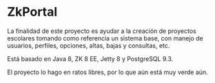ZkPortal
===================
La finalidad de este proyecto es ayudar a la creación de proyectos escolares tomando como referencia un sistema base, con manejo de usuarios, perfiles, opciones, altas, bajas y consultas, etc.

Está basado en Java 8, ZK 8 EE, Jetty 8 y PostgreSQL 9.3.

El proyecto lo hago en ratos libres, por lo que aún está muy verde aún.
